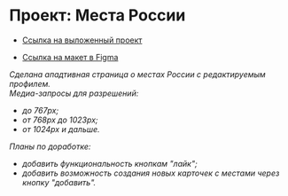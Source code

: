 # **Проект: Места России**

* [Ссылка на выложенный проект](https://ihidewhenitrains.github.io/)

* [Ссылка на макет в Figma](https://www.figma.com/file/2cn9N9jSkmxD84oJik7xL7/JavaScript.-Sprint-4?node-id=0%3A1)

_Сделана ападтивная страница о местах России с редактируемым профилем._  
_Медиа-запросы для разрешений:_
- _до 767px;_
- _от 768px до 1023px;_
- _от 1024px и дальше._

_Планы по доработке:_
- _добавить функциональность кнопкам "лайк";_
- _добавить возможность создания новых карточек с местами через кнопку "добавить"._
